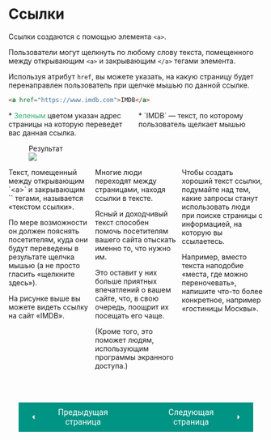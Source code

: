 # Ссылки

Ссылки создаются с помощью элемента `<a>`. 

Пользователи могут щелкнуть по любому слову текста, помещенного между открывающим `<а>` и закрывающим `</a>` тегами элемента. 

Используя атрибут `href`, вы можете указать, на какую страницу будет перенаправлен пользователь при щелчке мышью по данной ссылке.

``` html title="Ссылка"
<a href="https://www.imdb.com">IMDB</a>
```

<div style="display:flex;float:center;" markdown>
<div style="flex:1;margin-right:10px;" markdown>
* <span style="color:#2EAD6E">Зеленым</span> цветом указан адрес страницы на которую переведет вас данная ссылка.
</div>
<div style="flex:1;" markdown>
* `IMDB` — текст, по которому пользователь щелкает мышью
</div></div>

<figure><figcaption>Результат</figcaption><img src="/sitetest/assets/images/linkex.png"></figure>

<div style="display:flex;" markdown>
<div style="flex:1;margin-right:10px;" markdown>
Текст, помещенный между открывающим `<а>` и закрывающим `</a>` тегами, называется «текстом ссылки».

По мере возможности он должен пояснять посетителям, куда они будут переведены в результате щелчка мышью (а не просто гласить «щелкните здесь»). 

На рисунке выше вы можете видеть ссылку на сайт «IMDB».
</div>
<div style="flex:1;margin-right:10px;" markdown>
Многие люди переходят между страницами, находя ссылки в тексте.

Ясный и доходчивый текст способен помочь посетителям вашего сайта отыскать именно то, что нужно им.

Это оставит у них больше приятных впечатлений о вашем сайте, что, в свою очередь, поощрит их посещать его чаще.

(Кроме того, это поможет людям, использующим программы экранного доступа.)
</div>
<div style="flex:1;" markdown>
Чтобы создать хороший текст ссылки, подумайте над тем, какие запросы станут использовать люди при поиске страницы с информацией, на которую вы ссылаетесь.

Например, вместо текста наподобие «места, где можно переночевать», напишите что-то более конкретное, например «гостиницы Москвы».
</div></div>

<div style="display: flex; justify-content: space-between; padding: 20px; margin-top:30px;"><button class="custom-button" style="background-color: rgb(0, 148, 133); color: white; font-family: 'Roboto', sans-serif; border: none; cursor: pointer; padding: 10px 20px; font-size: 16px; display: flex; align-items: center;" onclick="window.location.href='/sitetest/html/link'"><svg xmlns="http://www.w3.org/2000/svg" viewBox="0 0 24 24" style="fill: white; width: 20px; height: 20px;"><path d="M15 18l-6-6 6-6" /></svg><span style="margin: 0 10px;">Предыдущая страница</span></button><button class="custom-button" style="background-color: rgb(0, 148, 133); color: white; font-family: 'Roboto', sans-serif; border: none; cursor: pointer; padding: 10px 20px; font-size: 16px; display: flex; align-items: center;" onclick="window.location.href='/sitetest/html/link/other'"><span style="margin: 0 10px;">Следующая страница</span><svg xmlns="http://www.w3.org/2000/svg" viewBox="0 0 24 24" style="fill: white; width: 20px; height: 20px;"><path d="M9 18l6-6-6-6" /></svg></button></div>
